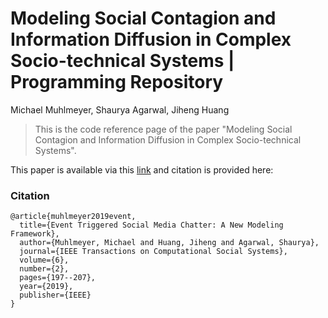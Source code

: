# Modeling Social Contagion and Information Diffusion in Complex Socio-technical Systems | Programming Repository
Michael Muhlmeyer, Shaurya Agarwal, Jiheng Huang

>This is the code reference page of the paper "Modeling Social Contagion and Information Diffusion in Complex Socio-technical Systems". 
>    

This paper is available via this [link](https://ieeexplore.ieee.org/abstract/document/8654733) and citation is provided here:

### Citation
    @article{muhlmeyer2019event,    
      title={Event Triggered Social Media Chatter: A New Modeling Framework},    
      author={Muhlmeyer, Michael and Huang, Jiheng and Agarwal, Shaurya},    
      journal={IEEE Transactions on Computational Social Systems},    
      volume={6},    
      number={2},    
      pages={197--207},    
      year={2019},    
      publisher={IEEE}    
    }
